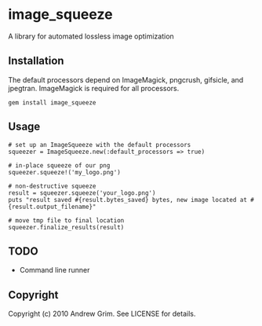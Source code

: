 # image_squeeze

A library for automated lossless image optimization

## Installation

The default processors depend on ImageMagick, pngcrush, gifsicle, and jpegtran.  ImageMagick is required for all processors.

    gem install image_squeeze

## Usage

    # set up an ImageSqueeze with the default processors
    squeezer = ImageSqueeze.new(:default_processors => true)
    
    # in-place squeeze of our png
    squeezer.squeeze!('my_logo.png')

    # non-destructive squeeze
    result = squeezer.squeeze('your_logo.png')
    puts "result saved #{result.bytes_saved} bytes, new image located at #{result.output_filename}"
    
    # move tmp file to final location
    squeezer.finalize_results(result)

## TODO

* Command line runner

## Copyright

Copyright (c) 2010 Andrew Grim. See LICENSE for details.